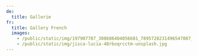 ```yaml
---
de:
  title: Gallerie
fr:
  title: Gallery French
  images:
    - /public/static/img/197907787_308686404056681_7895728231496547087_n.jpg
    - /public/static/img/jisca-lucia-48rboqrcctm-unsplash.jpg
---
```

